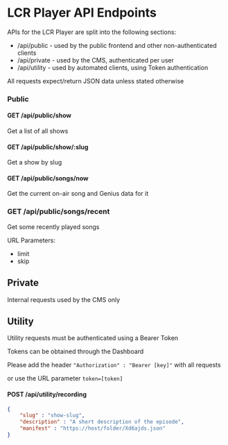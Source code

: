 # LCR Player API Endpoints

APIs for the LCR Player are split into the following sections:

- /api/public - used by the public frontend and other non-authenticated clients
- /api/private - used by the CMS, authenticated per user
- /api/utility - used by automated clients, using Token authentication

All requests expect/return JSON data unless stated otherwise

### Public

#### GET /api/public/show

Get a list of all shows

#### GET /api/public/show/:slug

Get a show by slug

#### GET /api/public/songs/now

Get the current on-air song and Genius data for it

### GET /api/public/songs/recent

Get some recently played songs

URL Parameters:

- limit 
- skip

## Private

Internal requests used by the CMS only

## Utility

Utility requests must be authenticated using a Bearer Token

Tokens can be obtained through the Dashboard

Please add the header `"Authorization" : "Bearer [key]"` with all requests

or use the URL parameter `token=[token]`

#### POST /api/utility/recording

```json
{
    "slug" : "show-slug",
    "description" : "A short description of the episode",
    "manifest" : "https://host/folder/Xd6ajds.json"
}
```
